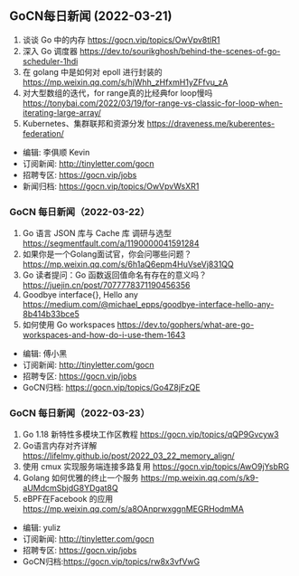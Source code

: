 ## GoCN每日新闻 (2022-03-21)

1. 谈谈 Go 中的内存 https://gocn.vip/topics/OwVpv8tlR1
2. 深入 Go 调度器 https://dev.to/sourikghosh/behind-the-scenes-of-go-scheduler-1hdi
3. 在 golang 中是如何对 epoll 进行封装的 https://mp.weixin.qq.com/s/hjWhh_zHfxmH1yZFfvu_zA
4. 对大型数组的迭代，for range真的比经典for loop慢吗 https://tonybai.com/2022/03/19/for-range-vs-classic-for-loop-when-iterating-large-array/
5. Kubernetes、集群联邦和资源分发 https://draveness.me/kuberentes-federation/


* 编辑: 李俱顺 Kevin
* 订阅新闻: http://tinyletter.com/gocn
* 招聘专区: https://gocn.vip/jobs
* 新闻归档: https://gocn.vip/topics/OwVpvWsXR1

### GoCN 每日新闻（2022-03-22）

1. Go 语言 JSON 库与 Cache 库 调研与选型 https://segmentfault.com/a/1190000041591284
2. 如果你是一个Golang面试官，你会问哪些问题？ https://mp.weixin.qq.com/s/6h1aQ6epm4HuVseVj831QQ
3. Go 读者提问：Go 函数返回值命名有存在的意义吗？ https://juejin.cn/post/7077778371190456356
4. Goodbye interface{}, Hello any https://medium.com/@michael_epps/goodbye-interface-hello-any-8b414b33bce5
5. 如何使用 Go workspaces https://dev.to/gophers/what-are-go-workspaces-and-how-do-i-use-them-1643

* 编辑: 傅小黑
* 订阅新闻: http://tinyletter.com/gocn
* 招聘专区: https://gocn.vip/jobs
* GoCN归档: https://gocn.vip/topics/Go4Z8jFzQE

### GoCN 每日新闻（2022-03-23）

1. Go 1.18 新特性多模块工作区教程 https://gocn.vip/topics/qQP9Gvcyw3
2. Go语言内存对齐详解 https://lifelmy.github.io/post/2022_03_22_memory_align/
3. 使用 cmux 实现服务端连接多路复用 https://gocn.vip/topics/AwO9jYsbRG
4. Golang 如何优雅的终止一个服务 https://mp.weixin.qq.com/s/k9-aUMdcmSbjdG8YDgat8Q
5. eBPF在Facebook 的应用 https://mp.weixin.qq.com/s/a8OAnprwxggnMEGRHodmMA

* 编辑: yuliz
* 订阅新闻: http://tinyletter.com/gocn
* 招聘专区: https://gocn.vip/jobs
* GoCN归档:https://gocn.vip/topics/rw8x3vfVwG
